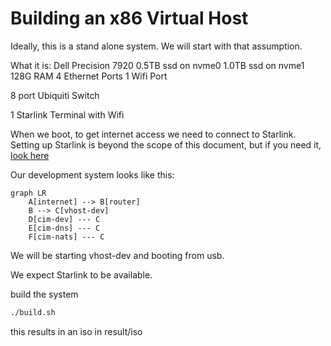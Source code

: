 # Building an x86 Virtual Host
Ideally, this is a stand alone system.
We will start with that assumption.

What it is:
  Dell Precision 7920
    0.5TB ssd on nvme0
    1.0TB ssd on nvme1
    128G RAM
    4 Ethernet Ports
    1 Wifi Port

  8 port Ubiquiti Switch

  1 Starlink Terminal with Wifi

When we boot, to get internet access we need to connect to Starlink.
Setting up Starlink is beyond the scope of this document, but if you need it, [look here](./starlink)

Our development system looks like this:

```mermaid
graph LR
    A[internet] --> B[router]
    B --> C[vhost-dev]
    D[cim-dev] --- C
    E[cim-dns] --- C
    F[cim-nats] --- C

```

We will be starting vhost-dev and booting from usb.

We expect Starlink to be available.

build the system
```bash
./build.sh
```

this results in an iso in result/iso